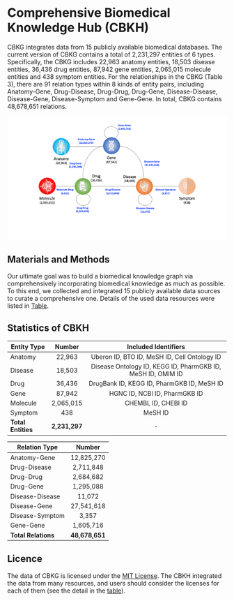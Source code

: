 # Comprehensive Biomedical Knowledge Hub (CBKH)
CBKG integrates data from 15 publicly available biomedical databases. The current version of CBKG contains a total of 2,231,297 entities of 6 types. Specifically, the CBKG includes 22,963 anatomy entities, 18,503 disease entities, 36,436 drug entities, 87,942 gene entities, 2,065,015 molecule entities and 438 symptom entities. For the relationships in the CBKG (Table 3), there are 91 relation types within 8 kinds of entity pairs, including Anatomy-Gene, Drug-Disease, Drug-Drug, Drug-Gene, Disease-Disease, Disease-Gene, Disease-Symptom and Gene-Gene. In total, CBKG contains 48,678,651 relations.

![Schema](KG_Schema.png)

## Materials and Methods
Our ultimate goal was to build a biomedical knowledge graph via comprehensively incorporating biomedical knowledge as much as possible. To this end, we collected and integrated 15 publicly available data sources to curate a comprehensive one. Details of the used data resources were listed in [Table](https://github.com/houyurain/CBKH/blob/main/Source%20Information/README.md).

## Statistics of CBKH
| Entity Type    | Number    | Included Identifiers |
| ---------------|:---------:|:--------------------:|
| Anatomy        | 22,963    | Uberon ID, BTO ID, MeSH ID, Cell Ontology ID |
| Disease        | 18,503    | Disease Ontology ID, KEGG ID, PharmGKB ID, MeSH ID, OMIM ID |
| Drug           | 36,436    | DrugBank ID, KEGG ID, PharmGKB ID, MeSH ID |
| Gene           | 87,942    | HGNC ID, NCBI ID, PharmGKB ID |
| Molecule       | 2,065,015 | CHEMBL ID, CHEBI ID |
| Symptom        | 438       | MeSH ID |
| **Total Entities** | **2,231,297** | - |

| Relation Type   |	Number     |
| ----------------|:----------:|
| Anatomy-Gene	  | 12,825,270 |
| Drug-Disease	  | 2,711,848  |
| Drug-Drug	      | 2,684,682  |
| Drug-Gene	      | 1,295,088  |
| Disease-Disease	| 11,072     |
| Disease-Gene	  | 27,541,618 |
| Disease-Symptom	| 3,357      |
| Gene-Gene	      | 1,605,716  |
| **Total Relations** | **48,678,651** |

## Licence
The data of CBKG is licensed under the [MIT License](https://github.com/houyurain/CBKH/blob/main/LICENSE). The CBKH integrated the data from many resources, and users should consider the licenses for each of them (see the detail in the [table](https://github.com/houyurain/CBKH/blob/main/Source%20Information/README.md)). 
